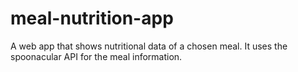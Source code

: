# meal-nutrition-app
A web app that shows nutritional data of a chosen meal. It uses the spoonacular API for the meal information.

